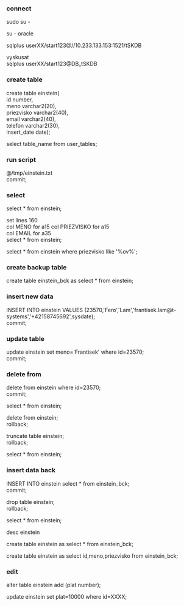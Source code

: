 
### connect

sudo su - <br />
 
su - oracle <br />

sqlplus userXX/start123@//10.233.133.153:1521/tSKDB <br />

vyskusat <br />
sqlplus userXX/start123@DB_tSKDB <br />


### create table

create table einstein( <br />
id number, <br />
meno varchar2(20), <br />
priezvisko varchar2(40), <br />
email varchar2(40), <br />
telefon varchar2(30), <br />
insert_date date); <br />

select table_name from user_tables; <br />

### run script

@/tmp/einstein.txt <br />
commit; 

### select

select * from einstein; <br />

set lines 160 <br />
col MENO for a15
col PRIEZVISKO for a15 <br />
col EMAIL for a35 <br />
select * from einstein; <br />

select * from einstein where priezvisko like '%ov%'; <br />

### create backup table

create table einstein_bck as select * from einstein;

### insert new data

INSERT INTO einstein VALUES (23570,'Fero','Lam','frantisek.lam@t-systems','+42158745692',sysdate);<br />
commit;

### update table

update einstein set meno='Frantisek' where id=23570; <br />
commit;

### delete from

delete from einstein where id=23570; <br />
commit; <br />

select * from einstein; <br />

delete from einstein; <br />
rollback; <br />

truncate table einstein; <br />
rollback; <br />

select * from einstein; <br />

### insert data back

INSERT INTO einstein select * from einstein_bck; <br />
commit; <br />

drop table einstein; <br />
rollback; <br />

select * from einstein; <br />

desc einstein <br />

create table einstein as select * from einstein_bck; <br />

create table einstein as select id,meno,priezvisko from einstein_bck; <br />

### edit

alter table einstein add (plat number); <br />

update einstein set plat=10000 where id=XXXX; <br />




